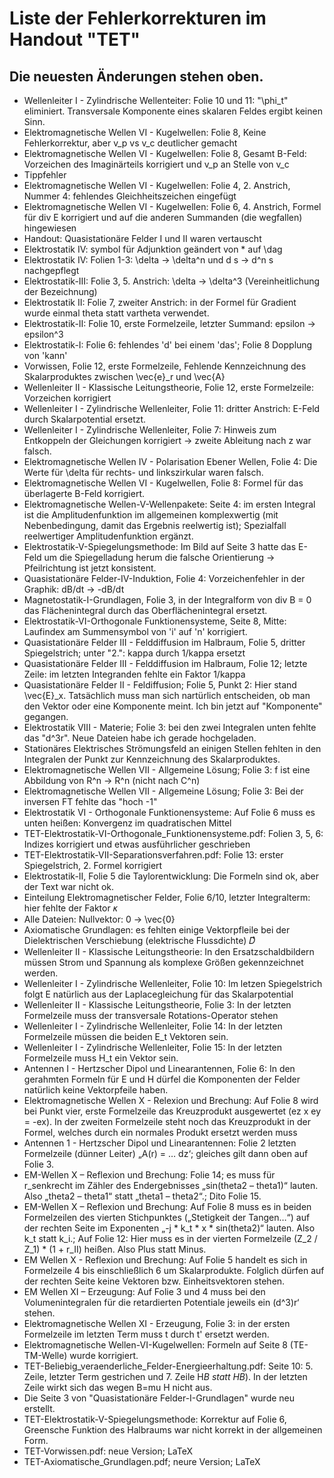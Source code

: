 # Liste der Fehlerkorrekturen im Handout "TET"

## Die neuesten Änderungen stehen oben.

- Wellenleiter I - Zylindrische Wellenteiter: Folie 10 und 11: "\phi_t" eliminiert. Transversale Komponente eines skalaren Feldes ergibt keinen Sinn.
- Elektromagnetische Wellen VI - Kugelwellen: Folie 8, Keine Fehlerkorrektur, aber v_p vs v_c deutlicher gemacht
- Elektromagnetische Wellen VI - Kugelwellen: Folie 8, Gesamt B-Feld: Vorzeichen des Imaginärteils korrigiert und v_p an Stelle von v_c 
- Tippfehler
- Elektromagnetische Wellen VI - Kugelwellen: Folie 4, 2. Anstrich, Nummer 4: fehlendes Gleichheitszeichen eingefügt
- Elektromagnetische Wellen VI - Kugelwellen: Folie 6, 4. Anstrich, Formel für div E korrigiert und auf die anderen Summanden (die wegfallen) hingewiesen 
- Handout: Quasistationäre Felder I und II waren vertauscht
- Elektrostatik IV: symbol für Adjunktion geändert von * auf \dag
- Elektrostatik IV: Folien 1-3: \delta -> \delta^n und d s -> d^n s nachgepflegt
- Elektrostatik-III: Folie 3, 5. Anstrich: \delta -> \delta^3 (Vereinheitlichung der Bezeichnung)
- Elektrostatik II: Folie 7, zweiter Anstrich: in der Formel für Gradient wurde einmal theta statt vartheta verwendet.
- Elektrostatik-II: Folie 10, erste Formelzeile, letzter Summand: epsilon -> epsilon^3
- Elektrostatik-I: Folie 6: fehlendes 'd' bei einem 'das'; Folie 8 Dopplung von 'kann'
- Vorwissen, Folie 12, erste Formelzeile, Fehlende Kennzeichnung des Skalarproduktes zwischen \vec{e}_r und \vec{A}
- Wellenleiter II - Klassische Leitungstheorie, Folie 12, erste Formelzeile: Vorzeichen korrigiert
- Wellenleiter I - Zylindrische Wellenleiter, Folie 11: dritter Anstrich: E-Feld durch Skalarpotential ersetzt.
- Wellenleiter I - Zylindrische Wellenleiter, Folie 7: Hinweis zum Entkoppeln der Gleichungen korrigiert -> zweite Ableitung nach z war falsch.
- Elektromagnetische Wellen IV - Polarisation Ebener Wellen, Folie 4: Die Werte für \delta für rechts- und linkszirkular waren falsch.
- Elektromagnetische Wellen VI - Kugelwellen, Folie 8: Formel für das überlagerte B-Feld korrigiert.
- Elektromagnetische Wellen-V-Wellenpakete: Seite 4: im ersten Integral ist die Amplitudenfunktion im allgemeinen komplexwertig (mit Nebenbedingung, damit das Ergebnis reelwertig ist); Spezialfall reelwertiger Amplitudenfunktion ergänzt.
- Elektrostatik-V-Spiegelungsmethode: Im Bild auf Seite 3 hatte das E-Feld um die Spiegelladung herum die falsche Orientierung -> Pfeilrichtung ist jetzt konsistent. 
- Quasistationäre Felder-IV-Induktion, Folie 4: Vorzeichenfehler in der Graphik: dB/dt -> -dB/dt
- Magnetostatik-I-Grundlagen, Folie 3, in der Integralform von div B = 0 das Flächenintegral durch das Oberflächenintegral ersetzt.
- Elektrostatik-VI-Orthogonale Funktionensysteme, Seite 8, Mitte: Laufindex am Summensymbol von 'i' auf 'n' korrigiert.
- Quasistationäre Felder III - Felddiffusion im Halbraum, Folie 5, dritter Spiegelstrich; unter "2.": kappa durch 1/kappa ersetzt
- Quasistationäre Felder III - Felddiffusion im Halbraum, Folie 12; letzte Zeile: im letzten Integranden fehlte ein Faktor 1/kappa
- Quasistationäre Felder II - Feldiffusion; Folie 5, Punkt 2: Hier stand \vec{E}_x. Tatsächlich muss man sich nartürlich entscheiden, ob man den Vektor oder eine Komponente meint. Ich bin jetzt auf "Komponente" gegangen.
- Elektrostatik VIII - Materie; Folie 3: bei den zwei Integralen unten fehlte das "d^3r". Neue Dateien habe ich gerade hochgeladen.
- Stationäres Elektrisches Strömungsfeld
        an einigen Stellen fehlten in den Integralen der Punkt zur Kennzeichnung des Skalarproduktes.
- Elektromagnetische Wellen VII - Allgemeine Lösung; Folie 3: f ist eine Abbildung von R^n -> R^n (nicht nach C^n)
- Elektromagnetische Wellen VII - Allgemeine Lösung; Folie 3: Bei der inversen FT fehlte das "hoch -1"
- Elektrostatik VI - Orthogonale Funktionensysteme: Auf Folie 6 muss es unten heißen: Konvergenz im quadratischen Mittel
- TET-Elektrostatik-VI-Orthogonale_Funktionensysteme.pdf: Folien 3, 5, 6: Indizes korrigiert und etwas ausführlicher geschrieben
- TET-Elektrostatik-VII-Separationsverfahren.pdf: Folie 13: erster Spiegelstrich, 2. Formel korrigiert
- Elektrostatik-II, Folie 5 die Taylorentwicklung:  Die Formeln sind ok, aber der Text war nicht ok.
- Einteilung Elektromagnetischer Felder, Folie 6/10, letzter Integralterm: hier fehlte der Faktor 𝜅
- Alle Dateien: Nullvektor: 0 -> \vec{0}
- Axiomatische Grundlagen: es fehlten einige Vektorpfleile bei der Dielektrischen Verschiebung (elektrische Flussdichte) 𝐷⃗ 
- Wellenleiter II - Klassische Leitungstheorie: In den Ersatzschaldbildern müssen Strom und Spannung als komplexe Größen gekennzeichnet werden.
- Wellenleiter I - Zylindrische Wellenleiter, Folie 10: Im letzen Spiegelstrich folgt E natürlich aus der Laplacegleichung für das Skalarpotential
- Wellenleiter II - Klassische Leitungstheorie, Folie 3: In der letzten Formelzeile muss der transversale Rotations-Operator stehen
- Wellenleiter I - Zylindrische Wellenleiter, Folie 14: In der letzten Formelzeile müssen die beiden E_t Vektoren sein.
- Wellenleiter I - Zylindrische Wellenleiter, Folie 15: In der letzten Formelzeile muss H_t ein Vektor sein.
- Antennen I - Hertzscher Dipol und Linearantennen, Folie 6: In den gerahmten Formeln für E und H dürfel die Komponenten der Felder natürlich keine Vektorpfeile haben.
- Elektromagnetische Wellen X - Relexion und Brechung: Auf Folie 8 wird bei Punkt vier, erste Formelzeile das Kreuzprodukt ausgewertet (ez x ey = -ex).
    In der zweiten Formelzeile steht noch das Kreuzprodukt in der Formel, welches durch ein normales Produkt ersetzt werden muss
- Antennen 1 - Hertzscher Dipol und Linearantennen: Folie 2 letzten Formelzeile (dünner Leiter) „A(r) = … dz‘; gleiches gilt dann oben auf Folie 3.
- EM-Wellen X – Reflexion und Brechung: Folie 14; es muss für r_senkrecht im Zähler des Endergebnisses „sin(theta2 – theta1)“ lauten. Also „theta2 – theta1“ statt „theta1 – theta2“.; Dito Folie 15.
- EM-Wellen X – Reflexion und Brechung: Auf Folie 8 muss es in beiden Formelzeilen des vierten Stichpunktes („Stetigkeit der Tangen…“) auf der rechten Seite im Exponenten „-j * k_t * x * sin(theta2)“ lauten. Also k_t statt k_i.; Auf Folie 12: Hier muss es in der vierten Formelzeile (Z_2 / Z_1) * (1 + r_II) heißen. Also Plus statt Minus.
- EM  Wellen X - Reflexion und Brechung: Auf Folie 5 handelt es sich in Formelzeile 4 bis einschließlich 6 um Skalarprodukte. Folglich dürfen auf der rechten Seite keine Vektoren bzw. Einheitsvektoren stehen.
- EM Wellen XI – Erzeugung: Auf Folie 3 und 4 muss bei den Volumenintegralen für die retardierten Potentiale jeweils ein (d^3)r‘ stehen.
- Elektromagnetische Wellen XI - Erzeugung, Folie 3: in der ersten Formelzeile im letzten Term muss t durch t' ersetzt werden.
- Elektromagnetische Wellen-VI-Kugelwellen: Formeln auf Seite 8 (TE- TM-Welle) wurde korrigiert.
- TET-Beliebig_veraenderliche_Felder-Energieerhaltung.pdf: Seite 10: 5. Zeile, letzter Term gestrichen und 7. Zeile H*B statt HB*). In der letzten Zeile wirkt sich das wegen B=mu H nicht aus.
- Die Seite 3 von "Quasistationäre Felder-I-Grundlagen" wurde neu erstellt.
- TET-Elektrostatik-V-Spiegelungsmethode: Korrektur auf Folie 6, Greensche Funktion des Halbraums war nicht korrekt in der allgemeinen Form.
- TET-Vorwissen.pdf: neue Version; LaTeX
- TET-Axiomatische_Grundlagen.pdf; neure Version; LaTeX


